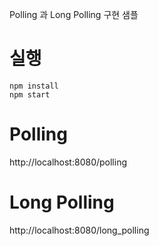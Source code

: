 Polling 과 Long Polling 구현 샘플

# 실행
```
npm install
npm start
```

# Polling
http://localhost:8080/polling


# Long Polling
http://localhost:8080/long_polling